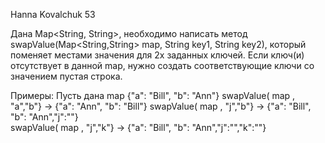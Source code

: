 Hanna Kovalchuk 53

Дана Map<String, String>, необходимо написать метод 
swapValue(Map<String,String> map, String key1, String key2),
который поменяет местами значения для 2х заданных ключей. 
Если ключ(и) отсутствует в данной map, нужно создать соответствующие ключи 
со значением пустая строка.

Примеры: Пусть дана map {"a": "Bill", "b": "Ann"}
swapValue( map , "a","b"} -> {"a": "Ann", "b": "Bill"}
swapValue( map , "j","b"} -> {"a": "Bill", "b": "Ann","j":""}  
swapValue( map , "j","k"} -> {"a": "Bill", "b": "Ann","j":"","k":""}  